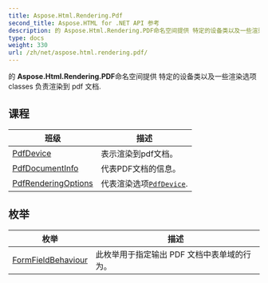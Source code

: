 ```yaml
---
title: Aspose.Html.Rendering.Pdf
second_title: Aspose.HTML for .NET API 参考
description: 的 Aspose.Html.Rendering.PDF命名空间提供 特定的设备类以及一些渲染选项 classes 负责渲染到 pdf 文档.
type: docs
weight: 330
url: /zh/net/aspose.html.rendering.pdf/
---
```

的 **Aspose.Html.Rendering.PDF**命名空间提供 特定的设备类以及一些渲染选项 classes 负责渲染到 pdf 文档.

## 课程

| 班级 | 描述 |
| --- | --- |
| [PdfDevice](./pdfdevice/) | 表示渲染到pdf文档。 |
| [PdfDocumentInfo](./pdfdocumentinfo/) | 代表PDF文档的信息。 |
| [PdfRenderingOptions](./pdfrenderingoptions/) | 代表渲染选项[`PdfDevice`](../aspose.html.rendering.pdf/pdfdevice/). |
## 枚举

| 枚举 | 描述 |
| --- | --- |
| [FormFieldBehaviour](./formfieldbehaviour/) | 此枚举用于指定输出 PDF 文档中表单域的行为。 |


